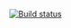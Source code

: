 [![Build status](https://ci.appveyor.com/api/projects/status/si0t38rrgghmw0p0?svg=true)](https://ci.appveyor.com/project/Vasse87/selenide2-2)